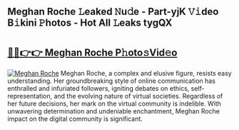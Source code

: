 ## Meghan Roche 𝙻eaked 𝙽u𝚍e - Part-yjK 𝚅𝚒deo B𝚒kini 𝙿hotos - Hot All 𝙻eaks tygQX

# <h2><a href="http://ld6ppx.urlbe.top/?page=Meghan+Roche">🔗🔗👉👉 Meghan Roche P𝚑oto𝚜Vid𝚎o</a></h2>

[![Meghan Roche](https://i.imgur.com/eBuTRDB.gif)](http://ld6ppx.urlbe.top/?page=Meghan+Roche)
Meghan Roche, a complex and elusive figure, resists easy understanding. Her groundbreaking style of online communication has enthralled and infuriated followers, igniting debates on ethics, self-representation, and the evolving nature of virtual societies. Regardless of her future decisions, her mark on the virtual community is indelible. With unwavering determination and undeniable enchantment, Meghan Roche impact on the digital community is significant.
